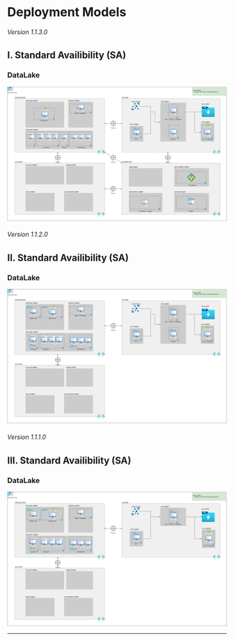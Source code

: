 # Deployment Models

###### Version 1.1.3.0

## I. Standard Availibility (SA)

### DataLake

![sa_datalake](imgs/Deployment_SA_offer2_infra_v1.1.3.png "")

###### Version 1.1.2.0

## II. Standard Availibility (SA)

### DataLake

![sa_datalake](imgs/Deployment_SA_offer2_infra_v1.1.2.png "")

###### Version 1.1.1.0

## III. Standard Availibility (SA)

### DataLake

![sa_datalake](imgs/Deployment_SA_offer2_infra_v1.1.1.png "")


---